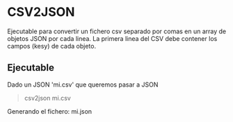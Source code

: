# CSV2JSON

Ejecutable para convertir un fichero csv separado por comas en un array de objetos JSON por cada linea.
La primera linea del CSV debe contener los campos (kesy) de cada objeto.

## Ejecutable

Dado un JSON 'mi.csv' que queremos pasar a JSON

> csv2json mi.csv

Generando el fichero: mi.json